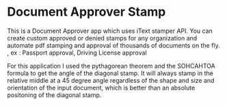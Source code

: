 # Document Approver Stamp
This is a Document Approver app which  uses iText stamper API. You can create custom approved or denied stamps for any organization and automate pdf stamping  and approval of thousands of documents on the fly. , ex : Passport approval, Driving License approval


For this application I used the pythagorean theorem and the SOHCAHTOA formula to get the angle of the diagonal stamp. It will always stamp in the relative middle at a 45 degree angle regardless of the shape and size and orientation of the input document, which is better than an absolute positoning of the diagonal stamp.  

